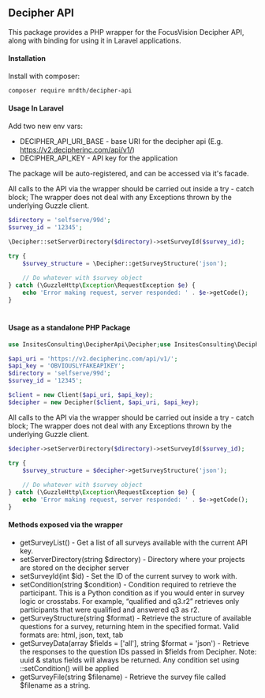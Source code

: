 
## Decipher API

This package provides a PHP wrapper for the FocusVision Decipher API, along with binding for using it in Laravel applications.

#### Installation
Install with composer: 
```bash 
composer require mrdth/decipher-api
```

#### Usage In Laravel

Add two new env vars:

- DECIPHER_API_URI_BASE - base URI for the decipher api (E.g. https://v2.decipherinc.com/api/v1/)
- DECIPHER_API_KEY - API key for the application

The package will be auto-registered, and can be accessed via it's facade.

All calls to the API via the wrapper should be carried out inside a try - catch block;
The wrapper does not deal with any Exceptions thrown by the underlying Guzzle client.
```php
$directory = 'selfserve/99d';
$survey_id = '12345';

\Decipher::setServerDirectory($directory)->setSurveyId($survey_id);

try {
    $survey_structure = \Decipher::getSurveyStructure('json');
  
    // Do whatever with $survey object
} catch (\GuzzleHttp\Exception\RequestException $e) {
    echo 'Error making request, server responded: ' . $e->getCode();
}

```

#

#### Usage as a standalone PHP Package

```php
use InsitesConsulting\DecipherApi\Decipher;use InsitesConsulting\DecipherApi\Factories\Client;

$api_uri = 'https://v2.decipherinc.com/api/v1/';
$api_key = 'OBVIOUSLYFAKEAPIKEY';
$directory = 'selfserve/99d';
$survey_id = '12345';

$client = new Client($api_uri, $api_key);
$decipher = new Decipher($client, $api_uri, $api_key);


```


All calls to the API via the wrapper should be carried out inside a try - catch block;
The wrapper does not deal with any Exceptions thrown by the underlying Guzzle client.

```php
$decipher->setServerDirectory($directory)->setSurveyId($survey_id);

try {
    $survey_structure = $decipher->getSurveyStructure('json');
  
    // Do whatever with $survey object
} catch (\GuzzleHttp\Exception\RequestException $e) {
    echo 'Error making request, server responded: ' . $e->getCode();
}
```

#### Methods exposed via the wrapper

- getSurveyList() - Get a list of all surveys available with the current API key.
- setServerDirectory(string $directory) - Directory where your projects are stored on the decipher server
- setSurveyId(int $id) - Set the ID of the current survey to work with.
- setCondition(string $condition) - Condition required to retrieve the participant. This is a Python condition as if you would enter in survey logic or crosstabs. For example, “qualified and q3.r2” retrieves only participants that were qualified and answered q3 as r2.
- getSurveyStructure(string $format) - Retrieve the structure of available questions for a survey, returning htem in the specified format.  Valid formats are: html, json, text, tab
- getSurveyData(array $fields = ['all'], string $format = 'json') - Retrieve the responses to the question IDs passed in $fields from Decipher.  Note: uuid & status fields will always be returned. Any condition set using ::setCondition() will be applied
- getSurveyFile(string $filename) - Retrieve the survey file called $filename as a string. 
